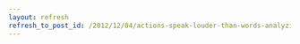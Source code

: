 ```yaml
---
layout: refresh
refresh_to_post_id: /2012/12/04/actions-speak-louder-than-words-analyzing-large-scale-query-logs-to-improve-the-research-experience
---
```

